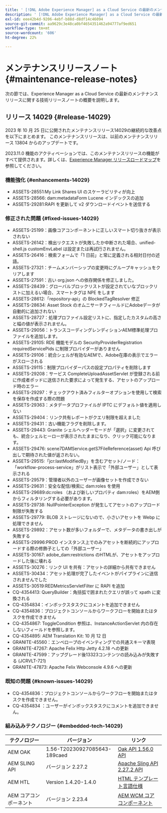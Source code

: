 ```yaml
---
title: ' [!DNL Adobe Experience Manager] as a Cloud Service の最新のメンテナンスリリースノート'
description: ' [!DNL Adobe Experience Manager] as a Cloud Service の最新のメンテナンスリリースノート'
exl-id: eee42b4d-9206-4ebf-b88d-d8df14c46094
source-git-commit: aa9629c3e48ca0bf4654351462a94777af9ed651
workflow-type: tm+mt
source-wordcount: '606'
ht-degree: 22%

---
```


# メンテナンスリリースノート {#maintenance-release-notes}

次の節では、Experience Manager as a Cloud Service の最新のメンテナンスリリースに関する技術リリースノートの概要を説明します。

## リリース 14029 {#release-14029}

2023 年 10 月 25 日に公開されたメンテナンスリリース14029の継続的な改善点を以下にまとめます。 このメンテナンスリリースは、以前のメンテナンスリリース 13804 からのアップデートです。

2023.11.0 機能のアクティベーションでは、このメンテナンスリリースの機能がすべて提供されます。詳しくは、[Experience Manager リリースロードマップ](https://experienceleague.adobe.com/docs/experience-manager-release-information/aem-release-updates/update-releases-roadmap.html?lang=ja)を参照してください。

### 機能強化 {#enhancements-14029}

* ASSETS-28551:My Link Shares UI のスケーラビリティが向上
* ASSETS-28566: dam:metadataForm Lucene インデックスの追加
* ASSETS-29281:RAPI を更新して v2 ダウンロードイベントを送信する

### 修正された問題 {#fixed-issues-14029}

* ASSETS-25199：画像コアコンポーネントに正しいスマート切り抜きが表示されない
* ASSETS-26142：検出リクエストが失敗したか中断された場合、unified-shell.js customEnvLabel は設定または再試行されません。
* ASSETS-26416：検索フォームで「1 日前」と常に定義される相対日付の述語。
* ASSETS-27321：チームメンバーシップの変更時にグループキャッシュをクリアします
* ASSETS-27591：古い org.json への依存関係を修正しました。
* ASSETS-28439：グローバルブロックリストが設定されていなブロックリストに加えるい場合、スマートタグは NPE をします
* ASSETS-28612:「repository-api」の BlockedTagResolver 修正
* ASSETS-28634: Asset Stock のオムニサーチフィールドにAdobeデータが自動的に追加されない
* ASSETS-28727：処理プロファイル設定リストに、指定したカスタムの高さと幅の値が表示されません。
* ASSETS-29056：トランスコーディングレンディションAEM標準処理プロファイルを追加します。
* ASSETS-29105: RDE 機能モデルの SecurityProviderRegistration requiredServicePids に制限プロバイダーがありません
* ASSETS-29106：統合シェルが有効なAEMで、Adobe在庫の表示でエラーがスローされる
* ASSETS-29115：制限プロバイダーパスの設定プロパティを削除します
* ASSETS-29208：サービス CompleteUploadAssetServlet が登録される前に作成者ポッドに送信された要求によって発生する、アセットのアップロード時のエラー
* ASSETS-29297：チェックアウト済みフィルターオプションを使用して検索を保存を作成する際の問題
* ASSETS-29363：メタデータプロファイルが IPTC にデフォルト値を適用しない
* ASSETS-29404：リンク共有レポートがクエリ制限を超えました
* ASSETS-29431：古い機能フラグを削除します。
* ASSETS-29443: Granite シェルヘッダーモードが「選択」に変更されても、統合シェルヒーローが表示されたままになり、クリック可能になります。
* ASSETS-29476: scene7DAMService.getS7FileReference(asset) Api 呼び出しで期待された値が返されない。
* ASSETS-29515:「jcr:lastModifiedBy」を含むアセット/ノード：「workflow-process-service」がリスト表示で「外部ユーザー」として表示される
* ASSETS-29579：管理者以外のユーザーが画像セットを作成できない
* ASSETS-29631：安全な配信/検索に dam:roles を使用
* ASSETS-29689:dc:roles （および新しいプロパティ dam:roles）をAEM側からフィルタリングする必要があります。
* ASSETS-29738: NullPointerException が発生してアセットのアップロード制限が失敗する
* ASSETS-29779: BLOB ストレージにないので、小さいアセットを Webp に処理できません
* ASSETS-29892：アセット数が多いフォルダーで、メタデータの書き出しが失敗する
* ASSETS-29996:PROD インスタンス上でのみアセットを断続的にアップロードする際の修飾子としての「外部ユーザー」
* ASSETS-30167: adobe_dam:restrictions のHTMLが、アセットをアップロードした後に壊れる
* ASSETS-30276：リンク UI を共有：アセットの詳細から共有できません
* ASSETS-30434：アセット処理が完了したイベントがパイプラインに送信されませんでした
* ASSETS-30519:REDMetricsServletFilter に RAPI を追加
* CQ-4354413: QueryBuilder：角括弧で囲まれたクエリが誤って xpath に変換される
* CQ-4354834：インボックスタスクにコメントを追加できません
* CQ-4354836：プロジェクトコンソールからワークフローを開始またはタスクを作成できません
* CQ-4354867: ToggleCondition 参照は、InstanceActionServlet 内の存在しないフィールドを参照します。
* CQ-4354895: AEM Translation Kit: 10 月 12 日
* GRANITE-45560：エンベロープのイベンティングでの共通スキーマ表現
* GRANITE-47267: Apache Felix Http Jetty 4.2.18 への更新
* GRANITE-47599：アップグレード後13323コンテンツの読み込みが失敗する (JCRVLT-721)
* GRANITE-47873: Apache Felix Webconsole 4.9.6 への更新

### 既知の問題 {#known-issues-14029}

* CQ-4354836：プロジェクトコンソールからワークフローを開始またはタスクを作成できません。
* CQ-4354834 ：ユーザーがインボックスタスクにコメントを追加できません。

### 組み込みテクノロジー {#embedded-tech-14029}

| テクノロジー | バージョン | リンク |
|---|---|---|
| AEM OAK | 1.56-T20230927085643-189caed | [Oak API 1.56.0 API](https://www.javadoc.io/doc/org.apache.jackrabbit/oak-api/1.56.0/index.html) |
| AEM SLING API | バージョン 2.27.2 | [Apache Sling API 2.27.2 API](https://www.javadoc.io/doc/org.apache.sling/org.apache.sling.api/latest/index.html) |
| AEM HTL | Version 1.4.20-1.4.0 | [HTML テンプレート言語仕様](https://github.com/adobe/htl-spec) |
| AEM コアコンポーネント | バージョン 2.23.4 | [AEM WCM コアコンポーネント](https://github.com/adobe/aem-core-wcm-components) |
